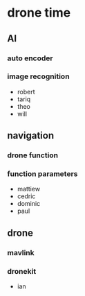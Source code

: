 # drone time

## AI

### auto encoder

### image recognition

- robert
- tariq
- theo
- will

## navigation

### drone function

### function parameters

- mattiew
- cedric
- dominic
- paul

## drone

### mavlink

### dronekit

- ian

